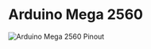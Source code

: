 # Arduino Mega 2560

![Arduino Mega 2560 Pinout](https://arduino.pinout.guide/arduino_mega_pinout.png)
